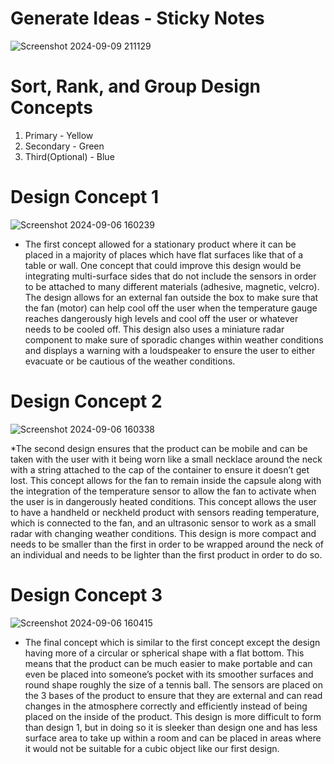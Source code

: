 # Generate Ideas - Sticky Notes
![Screenshot 2024-09-09 211129](https://github.com/user-attachments/assets/8125c11c-0302-4ac0-bac5-9c2683a8ad12)

# Sort, Rank, and Group Design Concepts
1. Primary - Yellow
2. Secondary - Green
3. Third(Optional) - Blue

# Design Concept 1
![Screenshot 2024-09-06 160239](https://github.com/user-attachments/assets/14b2421e-4e5b-406a-aef1-e3f0d68d740e)

* The first concept allowed for a stationary product where it can be placed in a majority of places which have flat surfaces like that of a table or wall. One concept that could improve this design would be integrating multi-surface sides that do not include the sensors in order to be attached to many different materials (adhesive, magnetic, velcro). The design allows for an external fan outside the box to make sure that the fan (motor) can help cool off the user when the temperature gauge reaches dangerously high levels and cool off the user or whatever needs to be cooled off. This design also uses a miniature radar component to make sure of sporadic changes within weather conditions and displays a warning with a loudspeaker to ensure the user to either evacuate or be cautious of the weather conditions.

# Design Concept 2
![Screenshot 2024-09-06 160338](https://github.com/user-attachments/assets/ef6dda10-c90a-4522-8b3c-0ca40c5c2d56)

*The second design ensures that the product can be mobile and can be taken with the user with it being worn like a small necklace around the neck with a string attached to the cap of the container to ensure it doesn’t get lost. This concept allows for the fan to remain inside the capsule along with the integration of the temperature sensor to allow the fan to activate when the user is in dangerously heated conditions. This concept allows the user to have a handheld or neckheld product with sensors reading temperature, which is connected to the fan, and an ultrasonic sensor to work as a small radar with changing weather conditions. This design is more compact and needs to be smaller than the first in order to be wrapped around the neck of an individual and needs to be lighter than the first product in order to do so. 

# Design Concept 3
![Screenshot 2024-09-06 160415](https://github.com/user-attachments/assets/a7ce6b58-3777-402b-a439-7ee374d39421)

* The final concept which is similar to the first concept except the design having more of a circular or spherical shape with a flat bottom. This means that the product can be much easier to make portable and can even be placed into someone’s pocket with its smoother surfaces and round shape roughly the size of a tennis ball. The sensors are placed on the 3 bases of the product to ensure that they are external and can read changes in the atmosphere correctly and efficiently instead of being placed on the inside of the product. This design is more difficult to form than design 1, but in doing so it is sleeker than design one and has less surface area to take up within a room and can be placed in areas where it would not be suitable for a cubic object like our first design.
